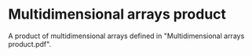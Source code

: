 # Multidimensional arrays product

A product of multidimensional arrays defined in "Multidimensional arrays product.pdf".
